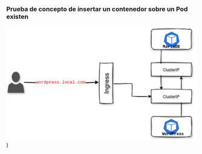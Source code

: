 ### Prueba de concepto de insertar un contenedor sobre un Pod existen
![Descripción de la imagen](https://raw.githubusercontent.com/0x04e1/K8s/refs/heads/main/images/PoC1.png))

